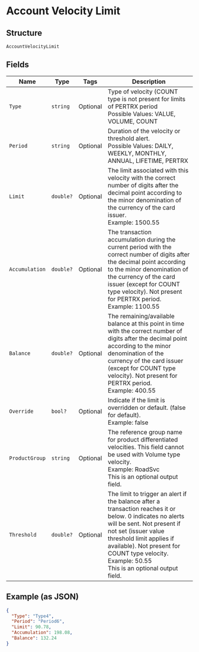 
# Account Velocity Limit

## Structure

`AccountVelocityLimit`

## Fields

| Name | Type | Tags | Description |
|  --- | --- | --- | --- |
| `Type` | `string` | Optional | Type of velocity (COUNT type is not present for limits of PERTRX period<br>Possible Values: VALUE, VOLUME, COUNT |
| `Period` | `string` | Optional | Duration of the velocity or threshold alert.<br>Possible Values: DAILY, WEEKLY, MONTHLY, ANNUAL, LIFETIME, PERTRX |
| `Limit` | `double?` | Optional | The limit associated with this velocity with the correct number of digits after the decimal point according to the minor denomination of the currency of the card issuer.<br>Example: 1500.55 |
| `Accumulation` | `double?` | Optional | The transaction accumulation during the current period with the correct number of digits after the decimal point according to the minor denomination of the currency of the card issuer (except for COUNT type velocity). Not present for PERTRX period.<br>Example: 1100.55 |
| `Balance` | `double?` | Optional | The remaining/available balance at this point in time with the correct number of digits after the decimal point according to the minor denomination of the currency of the card issuer (except for COUNT type velocity). Not present for PERTRX period.<br>Example: 400.55 |
| `Override` | `bool?` | Optional | Indicate if the limit is overridden or default. (false for default).<br>Example: false |
| `ProductGroup` | `string` | Optional | The reference group name for product differentiated velocities. This field cannot be used with Volume type velocity.<br>Example: RoadSvc<br>This is an optional output field. |
| `Threshold` | `double?` | Optional | The limit to trigger an alert if the balance after a transaction reaches it or below. 0 indicates no alerts will be sent. Not present if not set (issuer value threshold limit applies if available). Not present for COUNT type velocity.<br>Example: 50.55<br>This is an optional output field. |

## Example (as JSON)

```json
{
  "Type": "Type4",
  "Period": "Period6",
  "Limit": 90.78,
  "Accumulation": 198.08,
  "Balance": 132.24
}
```

